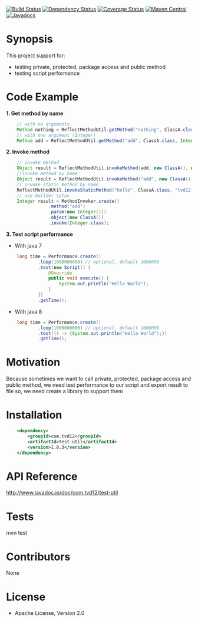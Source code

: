 [![Build Status](https://travis-ci.org/tvd12/test-util.svg?branch=master)](https://travis-ci.org/tvd12/test-util)
[![Dependency Status](https://www.versioneye.com/user/projects/5717990efcd19a00415b1f61/badge.svg?style=flat)](https://www.versioneye.com/user/projects/5717990efcd19a00415b1f61)
[![Coverage Status](https://coveralls.io/repos/github/tvd12/test-util/badge.svg?branch=master)](https://coveralls.io/github/tvd12/test-util?branch=master)
[![Maven Central](https://maven-badges.herokuapp.com/maven-central/com.tvd12/test-util/badge.svg)](https://maven-badges.herokuapp.com/maven-central/com.tvd12/test-util)
[![Javadocs](https://www.javadoc.io/badge/com.tvd12/test-util.svg)](https://www.javadoc.io/doc/com.tvd12/test-util)

# Synopsis

This project support for: 
- testing private, protected, package access and public method
- testing script performance

# Code Example

**1. Get method by name**

```java
	// with no arguments
	Method nothing = ReflectMethodUtil.getMethod("nothing", ClassA.class);
	// with one argument (Integer)
	Method add = ReflectMethodUtil.getMethod("add", ClassA.class, Integer.class);
```

**2. Invoke method**
```java
	// invoke method
	Object result = ReflectMethodUtil.invokeMethod(add, new ClassA(), new Integer(1));
	//invoke method by name
	Object result = ReflectMethodUtil.invokeMethod("add", new ClassA(), new Integer(1));
	// invoke static method by name
	ReflectMethodUtil.invokeStaticMethod("hello", ClassA.class, "tvd12.com");
	// use builder sytax
	Integer result = MethodInvoker.create()
                .method("add")
                .param(new Integer(1))
                .object(new ClassA())
                .invoke(Integer.class);
```

**3. Test script performance**
- With java 7
```java
	long time = Performance.create()
            .loop(1000000000) // optional, default 1000000
            .test(new Script() {
                @Override
                public void execute() {
                	System.out.println("Hello World");
                }
            })
            .getTime();
```
- With java 8
```java
	long time = Performance.create()
            .loop(1000000000) // optional, default 1000000
            .test(() -> {System.out.println("Hello World");})
            .getTime();
```

# Motivation

Because sometimes we want to call private, protected, package access and public method,
we need test performance to our script and export result to file
so, we need create a library to support them

# Installation

```xml
	<dependency>
		<groupId>com.tvd12</groupId>
		<artifactId>test-util</artifactId>
		<version>1.0.3</version>
	</dependency>
```
# API Reference

http://www.javadoc.io/doc/com.tvd12/test-util

# Tests

mvn test

# Contributors

None

# License

- Apache License, Version 2.0
	


